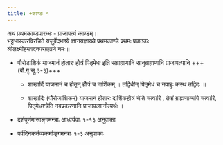 ```yaml
---
title: +काण्डः १
---
```


अथ प्रथमकाण्डप्रारम्भः - प्राजापत्यं काण्डम्।  
भट्टभास्करविरचिते यजुर्वेदभाष्ये ज्ञानयज्ञाख्ये प्रथमकाण्डे प्रथमः प्रपाठकः   
श्रीलक्ष्मीहयवदनपरब्रह्मणे नमः॥

- पौरोडाशिकं याजमानं होतारः हौत्रं पितृमेधः इति सब्राह्मणानि सानुब्राह्मणानि प्राजापत्यानि +++(बौ.गृ.सू.३-३)+++

    - शाखादिं याजमानं च होतृन् हौत्रं च दार्शिकम् ।
      तद्विधीन् पितृमेधं च नवाहुः कस्थ तद्विदः ॥

    - शाखादिः (पौरोजाशिकम्) याजमानं होतारः दार्शिकहौत्रं चेति चत्वारि , तेषां ब्राह्मणान्यपि चत्वारि, पितृमेधश्चेति नवप्रकरणानि प्राजापत्यानीत्यर्थः ।

- दर्शपूर्णमासाङ्गमन्त्राः आध्वर्यवाः १-१३ अनुवाकाः
- पर्वदिनकर्तव्यकर्माङ्गमन्त्राः १-३ अनुवाकाः

